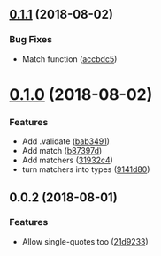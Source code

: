 <a name="0.1.1"></a>
## [0.1.1](https://github.com/PeerTunnel/forward-addr/compare/v0.1.0...v0.1.1) (2018-08-02)


### Bug Fixes

* Match function ([accbdc5](https://github.com/PeerTunnel/forward-addr/commit/accbdc5))



<a name="0.1.0"></a>
# [0.1.0](https://github.com/PeerTunnel/forward-addr/compare/v0.0.2...v0.1.0) (2018-08-02)


### Features

* Add .validate ([bab3491](https://github.com/PeerTunnel/forward-addr/commit/bab3491))
* Add match ([b87397d](https://github.com/PeerTunnel/forward-addr/commit/b87397d))
* Add matchers ([31932c4](https://github.com/PeerTunnel/forward-addr/commit/31932c4))
* turn matchers into types ([9141d80](https://github.com/PeerTunnel/forward-addr/commit/9141d80))



<a name="0.0.2"></a>
## 0.0.2 (2018-08-01)


### Features

* Allow single-quotes too ([21d9233](https://github.com/PeerTunnel/forward-addr/commit/21d9233))



